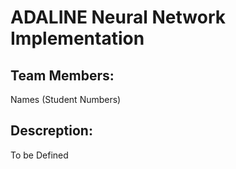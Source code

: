 # ADALINE Neural Network Implementation

## Team Members:
Names (Student Numbers)

## Descreption:
To be Defined
